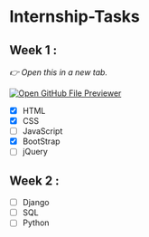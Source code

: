 # Internship-Tasks

## Week 1 :

*👉 Open this in a new tab.*

[![Open GitHub File Previewer](https://img.shields.io/badge/Open-File%20Previewer-blue?style=for-the-badge&logo=github)](https://web-file-previewer-easily.lovable.app/)



- [x] HTML 
- [x] CSS
- [ ] JavaScript
- [x] BootStrap
- [ ] jQuery

## Week 2 :

- [ ] Django
- [ ] SQL
- [ ] Python
